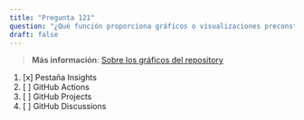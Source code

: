 ```yaml
---
title: "Pregunta 121"  
question: "¿Qué función proporciona gráficos o visualizaciones preconstruidas para la actividad y el estado del repository?"  
draft: false  
---
```


> **Más información**: [Sobre los gráficos del repository](https://docs.github.com/en/repositories/viewing-activity-and-data-for-your-repository/about-repository-graphs)

1. [x] Pestaña Insights  
1. [ ] GitHub Actions  
1. [ ] GitHub Projects  
1. [ ] GitHub Discussions  

